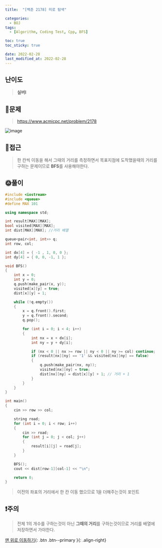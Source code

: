 ```yaml
---
title:  "[백준 2178] 미로 탐색" 

categories:
  - BOJ
tags:
  - [Algorithm, Coding Test, Cpp, BFS]

toc: true
toc_sticky: true

date: 2022-02-28
last_modified_at: 2022-02-28
---
```


## 난이도
> **실버I**


## 📜문제
> <https://www.acmicpc.net/problem/2178>

![image](https://user-images.githubusercontent.com/81313733/155887529-f6ba6aa2-9288-4fad-817c-e342e7bb8a01.png)

## 🔎접근
>한 칸씩 이동을 해서 그때의 거리를 측정하면서 목표지점에 도착했을때의 거리를 구하는 문제이므로 **BFS**를 사용해야한다.

## 🌞풀이
```c++
#include <iostream>
#include <queue>
#define MAX 101

using namespace std;

int result[MAX][MAX];
bool visited[MAX][MAX];
int dist[MAX][MAX]; //거리 배열

queue<pair<int, int>> q;
int row, col;

int dx[4] = { -1 , 1, 0, 0 };
int dy[4] = { 0, 0, -1, 1 };

void BFS()
{
	int x = 0;
	int y = 0;
	q.push(make_pair(x, y));
	visited[x][y] = true;
	dist[x][y] = 1;

	while (!q.empty())
	{
		x = q.front().first;
		y = q.front().second;
		q.pop();

		for (int i = 0; i < 4; i++)
		{
			int nx = x + dx[i];
			int ny = y + dy[i];

			if (nx < 0 || nx >= row || ny < 0 || ny >= col) continue;
			if (result[nx][ny] == '1' && visited[nx][ny] == false)
			{
				q.push(make_pair(nx, ny));
				visited[nx][ny] = true;
				dist[nx][ny] = dist[x][y] + 1; // 거리 + 1
			}
		}
	}
}

int main()
{
	cin >> row >> col;

	string road;
	for (int i = 0; i < row; i++)
	{
		cin >> road;
		for (int j = 0; j < col; j++)
		{
			result[i][j] = road[j];
		}
	}

	BFS();
	cout << dist[row-1][col-1] << "\n";

	return 0;
}
```
> 이전의 좌표의 거리에서 한 칸 이동 했으므로 1을 더해주는것이 포인트

## ❗주의
> 전체 1의 개수를 구하는것이 아닌 **그때의 거리**를 구하는것이므로 거리를 배열에 저장하면서 가야한다. 

[맨 위로 이동하기](#){: .btn .btn--primary }{: .align-right}
